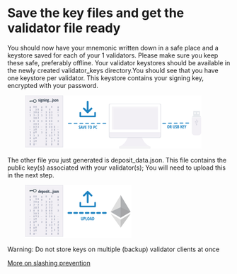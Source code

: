 # Save the key files and get the validator file ready

You should now have your mnemonic written down in a safe place and a keystore saved for each of your 1 validators. Please make sure you keep these safe, preferably offline. Your validator keystores should be available in the newly created validator\_keys directory.You should see that you have one keystore per validator. This keystore contains your signing key, encrypted with your password.



<figure><img src="../.gitbook/assets/image (23).png" alt=""><figcaption></figcaption></figure>

The other file you just generated is deposit\_data.json. This file contains the public key(s) associated with your validator(s); You will need to upload this in the next step.

<figure><img src="../.gitbook/assets/image (24).png" alt=""><figcaption></figcaption></figure>



Warning: Do not store keys on multiple (backup) validator clients at once

[More on slashing prevention](https://medium.com/prysmatic-labs/eth2-slashing-prevention-tips-f6faa5025f50)

